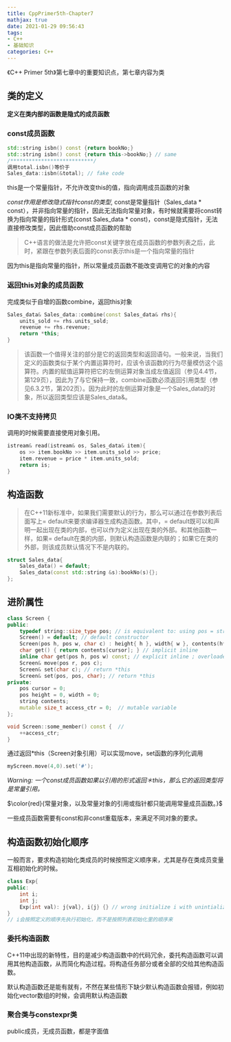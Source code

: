 ```yaml
---
title: CppPrimer5th-Chapter7
mathjax: true
date: 2021-01-29 09:56:43
tags:
- C++
- 基础知识
categories: C++
---
```


《C++ Primer 5th》第七章中的重要知识点，第七章内容为类

<!-- more -->

## 类的定义

**定义在类内部的函数是隐式的成员函数**

### const成员函数

```cpp
std::string isbn() const {return bookNo;}
std::string isbn() const {return this->bookNo;} // same
/***************************/
调用total.isbn()等价于
Sales_data::isbn(&total); // fake code

```
this是一个常量指针，不允许改变this的值，指向调用成员函数的对象

*const作用是修改隐式指针const的类型*, const是常量指针（Sales_data * const），并非指向常量的指针，因此无法指向常量对象，有时候就需要将const转换为指向常量的指针形式(const Sales_data * const)，const是隐式指针，无法直接修改类型，因此借助const成员函数的帮助

>C++语言的做法是允许把const关键字放在成员函数的参数列表之后，此时，紧跟在参数列表后面的const表示this是一个指向常量的指针

因为this是指向常量的指针，所以常量成员函数不能改变调用它的对象的内容

### 返回this对象的成员函数
完成类似于自增的函数combine，返回this对象
```cpp
Sales_data& Sales_data::combine(const Sales_data& rhs){
    units_sold += rhs.units_sold;
    revenue += rhs.revenue;
    return *this;
}
```
>该函数一个值得关注的部分是它的返回类型和返回语句。一般来说，当我们定义的函数类似于某个内置运算符时，应该令该函数的行为尽量模仿这个运算符。内置的赋值运算符把它的左侧运算对象当成左值返回（参见4.4节，第129页），因此为了与它保持一致，combine函数必须返回引用类型（参见6.3.2节，第202页）。因为此时的左侧运算对象是一个Sales_data的对象，所以返回类型应该是Sales_data&。

### IO类不支持拷贝
调用的时候需要直接使用对象引用。
```cpp
istream& read(istream& os, Sales_data& item){
    os >> item.bookNo >> item.units_sold >> price;
    item.revenue = price * item.units_sold;
    return is;
}
```

## 构造函数

>在C++11新标准中，如果我们需要默认的行为，那么可以通过在参数列表后面写上= default来要求编译器生成构造函数。其中，= default既可以和声明一起出现在类的内部，也可以作为定义出现在类的外部。和其他函数一样，如果= default在类的内部，则默认构造函数是内联的；如果它在类的外部，则该成员默认情况下不是内联的。
```cpp
struct Sales_data{
    Sales_data() = default;
    Sales_data(const std::string &s):bookNo(s){};
};
```

## 进阶属性
```cpp
class Screen {
public:
	typedef string::size_type pos; // is equivalent to: using pos = string::size_type;
	Screen() = default; // default constructor
	Screen(pos h, pos w, char c) : height{ h }, width{ w }, contents(h* w, c){};
	char get() { return contents[cursor]; } // implicit inline
	inline char get(pos h, pos w) const; // explicit inline ; overloaded function
	Screen& move(pos r, pos c);
    Screen& set(char c); // return *this
    Screen& set(pos, pos, char); // return *this
private:
	pos cursor = 0;
	pos height = 0, width = 0;
	string contents;
    mutable size_t access_ctr = 0;  // mutable variable
};

void Screen::some_member() const {  // 
	++access_ctr;
}
```
通过返回*this（Screen对象引用）可以实现move，set函数的序列化调用
```cpp
myScreen.move(4,0).set('#');
```

*Warning: 一个const成员函数如果以引用的形式返回＊this，那么它的返回类型将是常量引用。*

$\color{red}{常量对象，以及常量对象的引用或指针都只能调用常量成员函数。}$

一些成员函数需要有const和非const重载版本，来满足不同对象的要求。

## 构造函数初始化顺序

一般而言，要求构造初始化类成员的时候按照定义顺序来，尤其是存在类成员变量互相初始化的时候。
```cpp
class Exp{
public:
    int i;
    int j;
    Exp(int val): j{val}, i{j} {} // wrong initialize i with unintialized value
}
// i会按照定义的顺序先执行初始化，而不是按照列表初始化里的顺序来
```
### 委托构造函数

C++11中出现的新特性，目的是减少构造函数中的代码冗余，委托构造函数可以调用其他构造函数，从而简化构造过程。将构造任务部分或者全部的交给其他构造函数。

默认构造函数还是能有就有，不然在某些情形下缺少默认构造函数会报错，例如初始化vector数组的时候，会调用默认构造函数

### 聚合类与constexpr类

public成员，无成员函数，都是字面值

